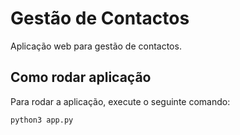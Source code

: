 # Gestão de Contactos

Aplicação web para gestão de contactos.

## Como rodar aplicação

Para rodar a aplicação, execute o seguinte comando:

```sh
python3 app.py
```
